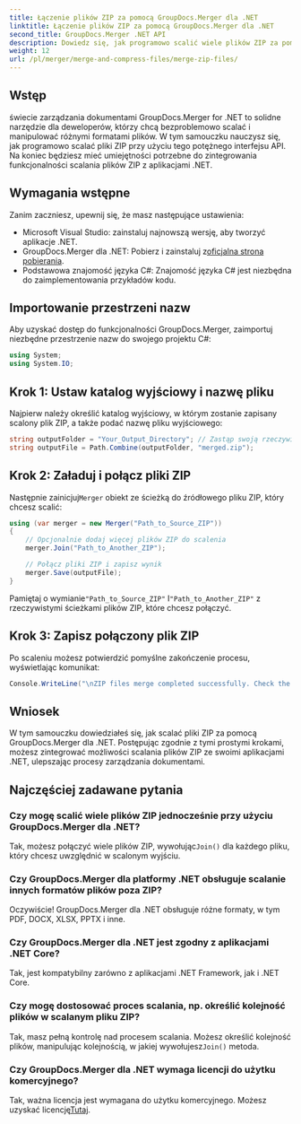 ```yaml
---
title: Łączenie plików ZIP za pomocą GroupDocs.Merger dla .NET
linktitle: Łączenie plików ZIP za pomocą GroupDocs.Merger dla .NET
second_title: GroupDocs.Merger .NET API
description: Dowiedz się, jak programowo scalić wiele plików ZIP za pomocą GroupDocs.Merger dla .NET. Ten samouczek krok po kroku obejmuje wymagania wstępne.
weight: 12
url: /pl/merger/merge-and-compress-files/merge-zip-files/
---
```

## Wstęp

świecie zarządzania dokumentami GroupDocs.Merger for .NET to solidne narzędzie dla deweloperów, którzy chcą bezproblemowo scalać i manipulować różnymi formatami plików. W tym samouczku nauczysz się, jak programowo scalać pliki ZIP przy użyciu tego potężnego interfejsu API. Na koniec będziesz mieć umiejętności potrzebne do zintegrowania funkcjonalności scalania plików ZIP z aplikacjami .NET.

## Wymagania wstępne

Zanim zaczniesz, upewnij się, że masz następujące ustawienia:

- Microsoft Visual Studio: zainstaluj najnowszą wersję, aby tworzyć aplikacje .NET.
-  GroupDocs.Merger dla .NET: Pobierz i zainstaluj z[oficjalna strona pobierania](https://releases.groupdocs.com/merger/net/).
- Podstawowa znajomość języka C#: Znajomość języka C# jest niezbędna do zaimplementowania przykładów kodu.

## Importowanie przestrzeni nazw

Aby uzyskać dostęp do funkcjonalności GroupDocs.Merger, zaimportuj niezbędne przestrzenie nazw do swojego projektu C#:

```csharp
using System;
using System.IO;
```

## Krok 1: Ustaw katalog wyjściowy i nazwę pliku

Najpierw należy określić katalog wyjściowy, w którym zostanie zapisany scalony plik ZIP, a także podać nazwę pliku wyjściowego:

```csharp
string outputFolder = "Your_Output_Directory"; // Zastąp swoją rzeczywistą ścieżką
string outputFile = Path.Combine(outputFolder, "merged.zip");
```

## Krok 2: Załaduj i połącz pliki ZIP

 Następnie zainicjuj`Merger` obiekt ze ścieżką do źródłowego pliku ZIP, który chcesz scalić:

```csharp
using (var merger = new Merger("Path_to_Source_ZIP"))
{
    // Opcjonalnie dodaj więcej plików ZIP do scalenia
    merger.Join("Path_to_Another_ZIP");

    // Połącz pliki ZIP i zapisz wynik
    merger.Save(outputFile);
}
```

 Pamiętaj o wymianie`"Path_to_Source_ZIP"` I`"Path_to_Another_ZIP"` z rzeczywistymi ścieżkami plików ZIP, które chcesz połączyć.

## Krok 3: Zapisz połączony plik ZIP

Po scaleniu możesz potwierdzić pomyślne zakończenie procesu, wyświetlając komunikat:

```csharp
Console.WriteLine("\nZIP files merge completed successfully. Check the output in {0}", outputFolder);
```

## Wniosek

W tym samouczku dowiedziałeś się, jak scalać pliki ZIP za pomocą GroupDocs.Merger dla .NET. Postępując zgodnie z tymi prostymi krokami, możesz zintegrować możliwości scalania plików ZIP ze swoimi aplikacjami .NET, ulepszając procesy zarządzania dokumentami.

## Najczęściej zadawane pytania

### Czy mogę scalić wiele plików ZIP jednocześnie przy użyciu GroupDocs.Merger dla .NET?

 Tak, możesz połączyć wiele plików ZIP, wywołując`Join()` dla każdego pliku, który chcesz uwzględnić w scalonym wyjściu.

### Czy GroupDocs.Merger dla platformy .NET obsługuje scalanie innych formatów plików poza ZIP?

Oczywiście! GroupDocs.Merger dla .NET obsługuje różne formaty, w tym PDF, DOCX, XLSX, PPTX i inne.

### Czy GroupDocs.Merger dla .NET jest zgodny z aplikacjami .NET Core?

Tak, jest kompatybilny zarówno z aplikacjami .NET Framework, jak i .NET Core.

### Czy mogę dostosować proces scalania, np. określić kolejność plików w scalanym pliku ZIP?

 Tak, masz pełną kontrolę nad procesem scalania. Możesz określić kolejność plików, manipulując kolejnością, w jakiej wywołujesz`Join()` metoda.

### Czy GroupDocs.Merger dla .NET wymaga licencji do użytku komercyjnego?

 Tak, ważna licencja jest wymagana do użytku komercyjnego. Możesz uzyskać licencję[Tutaj](https://purchase.groupdocs.com/buy).